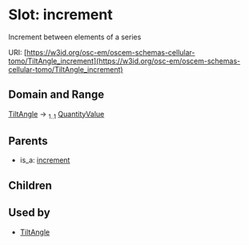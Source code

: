 
# Slot: increment

Increment between elements of a series

URI: [https://w3id.org/osc-em/oscem-schemas-cellular-tomo/TiltAngle_increment](https://w3id.org/osc-em/oscem-schemas-cellular-tomo/TiltAngle_increment)


## Domain and Range

[TiltAngle](TiltAngle.md) &#8594;  <sub>1..1</sub> [QuantityValue](QuantityValue.md)

## Parents

 *  is_a: [increment](increment.md)

## Children


## Used by

 * [TiltAngle](TiltAngle.md)
